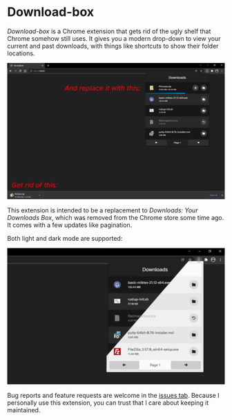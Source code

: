# Download-box

*Download-box* is a Chrome extension that gets rid of the ugly shelf that Chrome
somehow still uses. It gives you a modern drop-down to view your current and
past downloads, with things like shortcuts to show their folder locations.

![](./.webstore/exports/screenshot-2-in-progress.png)

This extension is intended to be a replacement to *Downloads: Your Downloads
Box*, which was removed from the Chrome store some time ago. It comes with a few
updates like pagination.

Both light and dark mode are supported:

![](./.webstore/exports/screenshot-3-light-mode.png)

Bug reports and feature requests are welcome in the [issues
tab](https://github.com/matthew-e-brown/download-box/issues). Because I
personally use this extension, you can trust that I care about keeping it
maintained.
